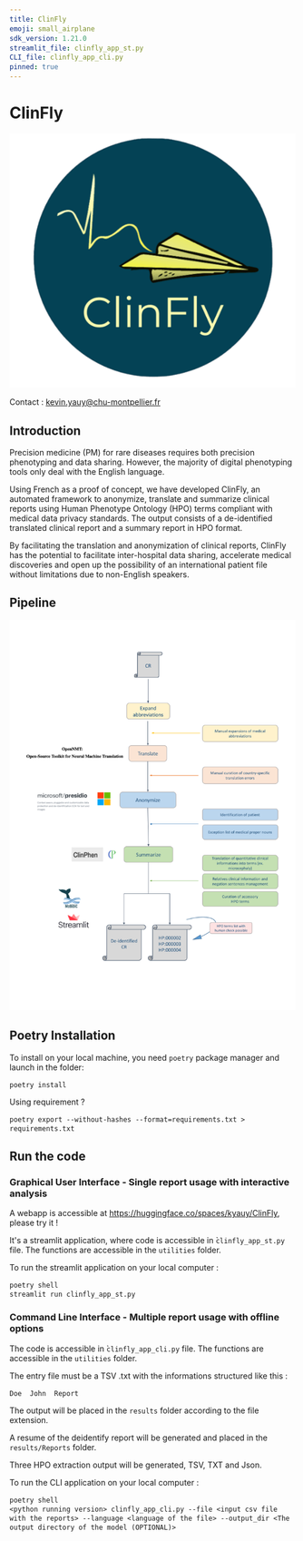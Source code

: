 ```yaml
---
title: ClinFly
emoji: small_airplane
sdk_version: 1.21.0 
streamlit_file: clinfly_app_st.py
CLI_file: clinfly_app_cli.py
pinned: true
---
```


# ClinFly

![](img/clinfly_logo.png)


Contact : [kevin.yauy@chu-montpellier.fr](mailto:kevin.yauy@chu-montpellier.fr)

## Introduction

Precision medicine (PM) for rare diseases requires both precision phenotyping and data sharing. However, the majority of digital phenotyping tools only deal with the English language. 

Using French as a proof of concept, we have developed ClinFly, an automated framework to anonymize, translate and summarize clinical reports using Human Phenotype Ontology (HPO) terms compliant with medical data privacy standards. The output consists of a de-identified translated clinical report and a summary report in HPO format. 

By facilitating the translation and anonymization of clinical reports, ClinFly has the potential to facilitate inter-hospital data sharing, accelerate medical discoveries and open up the possibility of an international patient file without limitations due to non-English speakers.

## Pipeline 

![](img/pipeline.png)

## Poetry Installation

To install on your local machine, you need `poetry` package manager and launch in the folder:
```
poetry install
```

Using requirement ?
```
poetry export --without-hashes --format=requirements.txt > requirements.txt
```

## Run the code

### Graphical User Interface - Single report usage with interactive analysis

A webapp is accessible at https://huggingface.co/spaces/kyauy/ClinFly, please try it !

It's a streamlit application, where code is accessible in ̀`clinfly_app_st.py` file. The functions are accessible in the `utilities` folder.

To run the streamlit application on your local computer :
```
poetry shell
streamlit run clinfly_app_st.py
```

### Command Line Interface - Multiple report usage with offline options

The code is accessible in ̀`clinfly_app_cli.py` file. The functions are accessible in the `utilities` folder.

The entry file must be a TSV .txt with the informations structured like this :
```
Doe  John  Report
```

The output will be placed in the `results` folder according to the file extension. 

A resume of the deidentify report will be generated and placed in the `results/Reports` folder.

Three HPO extraction output will be generated, TSV, TXT and Json.

To run the CLI application on your local computer :
```
poetry shell
<python running version> clinfly_app_cli.py --file <input csv file with the reports> --language <language of the file> --output_dir <The output directory of the model (OPTIONAL)>
```
